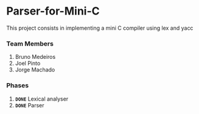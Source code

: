 # Parser-for-Mini-C

This project consists in implementing a mini C compiler using lex and yacc

### **Team Members**

1. Bruno Medeiros
2. Joel Pinto
3. Jorge Machado

### **Phases**
1. **`DONE`** Lexical analyser
2.  **`DONE`** Parser 

